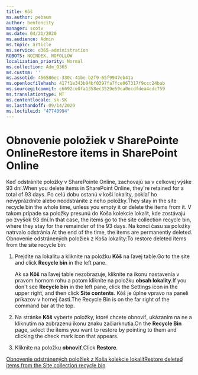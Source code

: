 ```yaml
---
title: Kôš
ms.author: pebaum
author: bentoncity
manager: scotv
ms.date: 04/21/2020
ms.audience: Admin
ms.topic: article
ms.service: o365-administration
ROBOTS: NOINDEX, NOFOLLOW
localization_priority: Normal
ms.collection: Adm_O365
ms.custom: ''
ms.assetid: 456586ec-330c-41be-b2f9-65f9947eb41a
ms.openlocfilehash: 417f1e343b94bf0397fa7fce067317f9ccc24bab
ms.sourcegitcommit: c6692ce0fa1358ec3529e59ca0ecdfdea4cdc759
ms.translationtype: MT
ms.contentlocale: sk-SK
ms.lasthandoff: 09/14/2020
ms.locfileid: "47740994"
---
```

# <a name="restore-items-in-sharepoint-online"></a><span data-ttu-id="30df8-102">Obnovenie položiek v SharePointe Online</span><span class="sxs-lookup"><span data-stu-id="30df8-102">Restore items in SharePoint Online</span></span>

<span data-ttu-id="30df8-103">Keď odstránite položky v SharePointe Online, zachovajú sa v celkovej výške 93 dní.</span><span class="sxs-lookup"><span data-stu-id="30df8-103">When you delete items in SharePoint Online, they're retained for a total of 93 days.</span></span> <span data-ttu-id="30df8-104">Po celú dobu ostanú v koši lokality, pokiaľ ho nevyprázdnite alebo neodstránite z neho položky.</span><span class="sxs-lookup"><span data-stu-id="30df8-104">They stay in the site recycle bin the whole time, unless you empty it or delete the items from it.</span></span> <span data-ttu-id="30df8-105">V takom prípade sa položky presunú do Koša kolekcie lokalít, kde zostávajú po zvyšok 93 dní.</span><span class="sxs-lookup"><span data-stu-id="30df8-105">In that case, the items go to the site collection recycle bin, where they stay for the remainder of the 93 days.</span></span> <span data-ttu-id="30df8-106">Na konci času sa položky natrvalo odstránia.</span><span class="sxs-lookup"><span data-stu-id="30df8-106">At the end of the time, the items are permanently deleted.</span></span> <span data-ttu-id="30df8-107">Obnovenie odstránených položiek z Koša lokality:</span><span class="sxs-lookup"><span data-stu-id="30df8-107">To restore deleted items from the site recycle bin:</span></span>
  
1. <span data-ttu-id="30df8-108">Prejdite na lokalitu a kliknite na položku **Kôš** na ľavej table.</span><span class="sxs-lookup"><span data-stu-id="30df8-108">Go to the site and click **Recycle bin** in the left pane.</span></span> 
    
    <span data-ttu-id="30df8-109">Ak sa **Kôš** na ľavej table nezobrazuje, kliknite na ikonu nastavenia v pravom hornom rohu a potom kliknite na položku **obsah lokality**.</span><span class="sxs-lookup"><span data-stu-id="30df8-109">If you don't see **Recycle bin** in the left pane, click the Settings icon in the upper right, and then click **Site contents**.</span></span> <span data-ttu-id="30df8-110">Kôš je úplne vpravo na paneli príkazov v hornej časti.</span><span class="sxs-lookup"><span data-stu-id="30df8-110">The Recycle Bin is on the far right of the command bar at the top.</span></span>
    
2. <span data-ttu-id="30df8-111">Na stránke **Kôš** vyberte položky, ktoré chcete obnoviť, ukázaním na ne a kliknutím na zobrazenú ikonu znaku začiarknutia.</span><span class="sxs-lookup"><span data-stu-id="30df8-111">On the **Recycle Bin** page, select the items you want to restore by pointing to them and clicking the check mark icon that appears.</span></span> 
    
3. <span data-ttu-id="30df8-112">Kliknite na položku **obnoviť**.</span><span class="sxs-lookup"><span data-stu-id="30df8-112">Click **Restore**.</span></span>
    
[<span data-ttu-id="30df8-113">Obnovenie odstránených položiek z Koša kolekcie lokalít</span><span class="sxs-lookup"><span data-stu-id="30df8-113">Restore deleted items from the Site collection recycle bin</span></span>](https://go.microsoft.com/fwlink/?linkid=866439)
  

